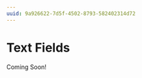 ```yaml
---
uuid: 9a926622-7d5f-4502-8793-582402314d72
---
```

# Text Fields

Coming Soon!

<!--
TASK: Bring up validations and other object features you can use with each type of text field.

## Text

> Previously 'String'

Stores simple text values up to 280 characters; after creating a Text field, you can configure it to limit the number of characters allowed.

Headless Data Type: String

## Long Text

> Previously 'Clob'

Stores a text box value that supports up to 65,000 characters; after creating a Long Text field, you can configure it to limit the number of characters allowed.

Headless Data Type: Clob

## Rich Text 

> Previously 'Clob'

Stores text with advanced formatting tools and media elements (e.g., images, videos, audio). Use this field type to create rich text compositions that include images, links, and other elements.

Headless Data Type: Clob

## Additional Information

* [Fields](../fields.md)
* [Adding Custom Validations](../validations/adding-custom-validations.md)
-->
